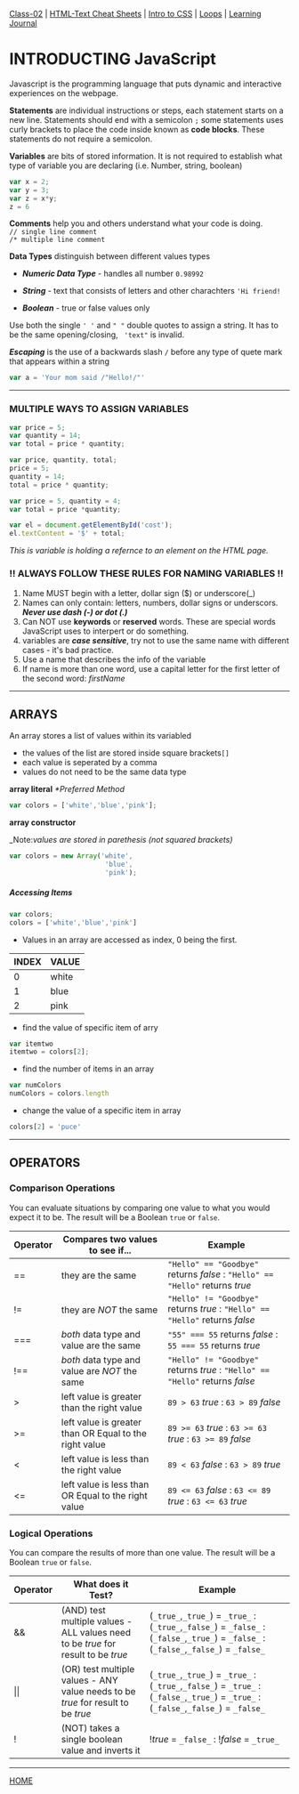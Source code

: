 [Class-02](https://cassandraortiz.github.io/reading-notes/Class02/class-02) \| [HTML-Text Cheat Sheets](https://cassandraortiz.github.io/reading-notes/Class02/class-02_html-text) \| [Intro to CSS](https://cassandraortiz.github.io/reading-notes/Class02/class-02_css-intro) \| [Loops](https://cassandraortiz.github.io/reading-notes/Class02/class-02_loops) \| [Learning Journal](https://cassandraortiz.github.io/reading-notes/Class02/class-02_journal)

# INTRODUCTING JavaScript

Javascript is the programming language that puts dynamic and interactive experiences on the webpage. 

**Statements** are individual instructions or steps, each statement starts on a new line. Statements should end with a semicolon `;`
some statements uses curly brackets to place the code inside known as **code blocks**.  These statements do not require a semicolon. 

**Variables** are bits of stored information. It is not required to establish what type of variable you are declaring (i.e. Number, string, boolean)

```JavaScript
var x = 2;
var y = 3;
var z = x*y;
z = 6
```

**Comments** help you and others understand what your code is doing.  
 `// single line comment` <br />  `/* multiple line comment`

**Data Types** distinguish between different values types

 - ***Numeric Data Type*** - handles all number `0.98992`

 - ***String*** - text that consists of letters and other charachters `'Hi friend!`

 - ***Boolean*** - true or false values only

Use both the single `' '` and `" "` double quotes to assign a string.  It has to be the same opening/closing, ` 'text"` is invalid.

***Escaping*** is the use of a backwards slash `/` before any type of quete mark that appears within a string 

```Javascript
var a = 'Your mom said /"Hello!/"'
```

---

### MULTIPLE WAYS TO ASSIGN VARIABLES

```Javascript
var price = 5;
var quantity = 14;
var total = price * quantity;
```

```Javascript
var price, quantity, total;
price = 5;
quantity = 14;
total = price * quantity;
```

```Javascript
var price = 5, quantity = 4;
var total = price *quantity;
```

```Javascript
var el = document.getElementById('cost');
el.textContent = '$' + total;
```
*This is variable is holding a refernce to an element on the HTML page.*

### **!! ALWAYS FOLLOW THESE RULES FOR NAMING VARIABLES !!**

1. Name MUST begin with a letter, dollar sign ($) or underscore(_)
2. Names can only contain: letters, numbers, dollar signs or underscors.  ***Never use dash (-) or dot (.)***
3. Can NOT use **keywords** or **reserved** words.  These are special words JavaScript uses to interpert or do something.
4. variables are ***case sensitive***, try not to use the same name with different cases - it's bad practice.
5. Use a name that describes the info of the variable
6. If name is more than one word, use a capital letter for the first letter of the second word: _firstName_

---

## ARRAYS

An array stores a list of values within its variabled
- the values of the list are stored inside square brackets`[]`
- each value is seperated by a comma
- values do not need to be the same data type

**array literal** _*Preferred Method_

``` Javascript
var colors = ['white','blue','pink'];
```

**array constructor** 

_Note:_values are stored in parethesis (not squared brackets)_

``` Javascript
var colors = new Array('white',
                        'blue',
                        'pink');
```

##### Accessing Items

```javascript
var colors; 
colors = ['white','blue','pink']
```
- Values in an array are accessed as index, 0 being the first.

INDEX | VALUE
----- | -----
0 | white
1 | blue
2 | pink

- find the value of specific item of arry
```javascript
var itemtwo
itemtwo = colors[2];
```
- find the number of items in an array
```javascript
var numColors
numColors = colors.length
```
- change the value of a specific item in array
```javascript
colors[2] = 'puce'
```
--- 

## OPERATORS

### **Comparison Operations**

You can evaluate situations by comparing one value to what you would expect it to be.  The result will be a Boolean `true` or `false`.


Operator | Compares two values to see if... | Example
-------- | ----------- | -------
== | they are the same | `"Hello" == "Goodbye"` returns _false_  : `"Hello" == "Hello"` returns _true_
!= | they are _NOT_ the same | `"Hello" != "Goodbye"` returns _true_  : `"Hello" == "Hello"` returns _false_
=== |  _both_ data type and value are the same | `"55" === 55` returns _false_  : `55 === 55` returns _true_
!== |  _both_ data type and value are _NOT_ the same | `"Hello" != "Goodbye"` returns _true_  : `"Hello" == "Hello"` returns _false_
\> | left value is greater than the right value | `89 > 63` _true_  :  `63 > 89` _false_
\>= | left value is greater than OR Equal to the right value | `89 >= 63` _true_  :  `63 >= 63` _true_  :  `63 >= 89` _false_  
< | left value is less than the right value | `89 < 63` _false_  :  `63 > 89` _true_
<= | left value is less than OR Equal to the right value | `89 <= 63` _false_  :  `63 <= 89` _true_  :  `63 <= 63` _true_


### **Logical Operations**

You can compare the results of more than one value.  The result will be a Boolean `true` or `false`.


Operator | What does it Test? | Example
-------- | ----------- | -------
&& | (AND) test multiple values - ALL values need to be _true_ for result to be _true_ | (`_true_`,`_true_`) = `_true_` : (`_true_`,`_false_`) = `_false_` : (`_false_`,`_true_`) = `_false_` : (`_false_`,`_false_`) = `_false_`
\|\| | (OR) test multiple values - ANY value needs to be _true_ for result to be _true_ | (`_true_`,`_true_`) = `_true_` : (`_true_`,`_false_`) = `_true_` : (`_false_`,`_true_`) = `_true_` : (`_false_`,`_false_`) = `_false_`
! | (NOT) takes a single boolean value and inverts it | !_true_ = `_false_` : !_false_ = `_true_`

---

[HOME](https://cassandraortiz.github.io/reading-notes)
